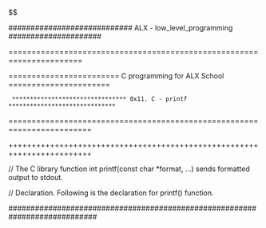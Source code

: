 $$$$$$$$$$$$$$$$$$$$$$$$$$$$$$$$$$$$$$$$$$$$$$$$$$$$$$$$$$$$$$$$$$$$$$$$$$

############################ ALX - low_level_programming #####################

======================================================================


======================== C programming for ALX School ======================


     ******************************** 0x11. C - printf ******************************

========================================================================

++++++++++++++++++++++++++++++++++++++++++++++++++++++++++++++++++++++++

// The C library function int printf(const char *format, ...) sends formatted output 
to stdout.

// Declaration. Following is the declaration for printf() function. 

############################################################################

	
